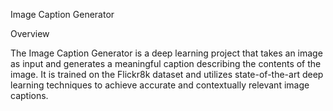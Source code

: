 Image Caption Generator

Overview

The Image Caption Generator is a deep learning project that takes an image as input and generates a meaningful caption describing the contents of the image. It is trained on the Flickr8k dataset and utilizes state-of-the-art deep learning techniques to achieve accurate and contextually relevant image captions.


